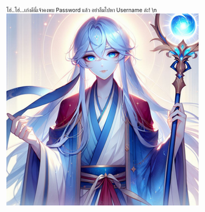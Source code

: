 โฮ่..โฮ่...เก่งดีนี่เจ้าคงพบ Password แล้ว อย่าลืมไปหา Username ล่ะ!  \n ![Bills](../../../../../../../../../../../assets/images/g1.png)

